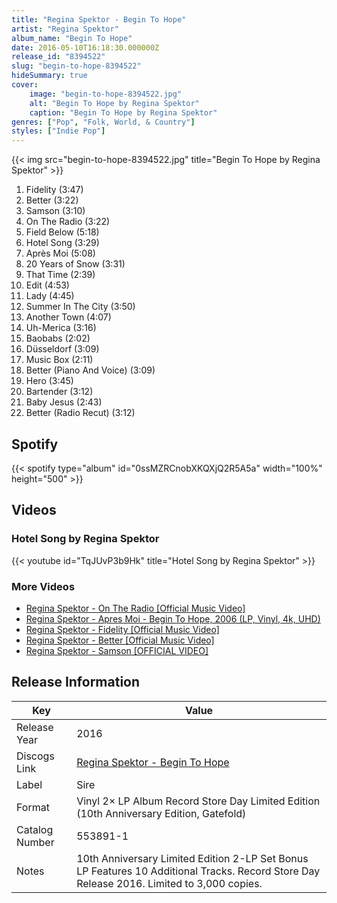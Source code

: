 ```yaml
---
title: "Regina Spektor - Begin To Hope"
artist: "Regina Spektor"
album_name: "Begin To Hope"
date: 2016-05-10T16:18:30.000000Z
release_id: "8394522"
slug: "begin-to-hope-8394522"
hideSummary: true
cover:
    image: "begin-to-hope-8394522.jpg"
    alt: "Begin To Hope by Regina Spektor"
    caption: "Begin To Hope by Regina Spektor"
genres: ["Pop", "Folk, World, & Country"]
styles: ["Indie Pop"]
---
```


{{< img src="begin-to-hope-8394522.jpg" title="Begin To Hope by Regina Spektor" >}}

<!-- section break -->

1. Fidelity (3:47)
2. Better (3:22)
3. Samson (3:10)
4. On The Radio (3:22)
5. Field Below (5:18)
6. Hotel Song (3:29)
7. Après Moi (5:08)
8. 20 Years of Snow (3:31)
9. That Time (2:39)
10. Edit (4:53)
11. Lady (4:45)
12. Summer In The City (3:50)
13. Another Town (4:07)
14. Uh-Merica (3:16)
15. Baobabs (2:02)
16. Düsseldorf  (3:09)
17. Music Box (2:11)
18. Better (Piano And Voice) (3:09)
19. Hero (3:45)
20. Bartender (3:12)
21. Baby Jesus (2:43)
22. Better (Radio Recut) (3:12)

<!-- section break -->


## Spotify
{{< spotify type="album" id="0ssMZRCnobXKQXjQ2R5A5a" width="100%" height="500" >}}



## Videos
### Hotel Song by Regina Spektor
{{< youtube id="TqJUvP3b9Hk" title="Hotel Song by Regina Spektor" >}}<br>

### More Videos

- [Regina Spektor - On The Radio [Official Music Video]](https://www.youtube.com/watch?v=tHAhnJbGy9M)
- [Regina Spektor - Apres Moi - Begin To Hope, 2006 (LP, Vinyl, 4k, UHD)](https://www.youtube.com/watch?v=To7sRUSb6NA)
- [Regina Spektor - Fidelity [Official Music Video]](https://www.youtube.com/watch?v=wigqKfLWjvM)
- [Regina Spektor - Better [Official Music Video]](https://www.youtube.com/watch?v=VCokhCqK9rw)
- [Regina Spektor - Samson [OFFICIAL VIDEO]](https://www.youtube.com/watch?v=p62rfWxs6a8)


## Release Information
|  Key           | Value                                                |
| ---------------| ---------------------------------------------------- |
| Release Year   | 2016                                   |
| Discogs Link   | [Regina Spektor - Begin To Hope](https://www.discogs.com/release/8394522-Regina-Spektor-Begin-To-Hope) |
| Label          | Sire |
| Format         | Vinyl 2× LP Album Record Store Day Limited Edition (10th Anniversary Edition, Gatefold) |
| Catalog Number | 553891-1 |
| Notes | 10th Anniversary Limited Edition 2-LP Set Bonus LP Features 10 Additional Tracks.  Record Store Day Release 2016. Limited to 3,000 copies. |
